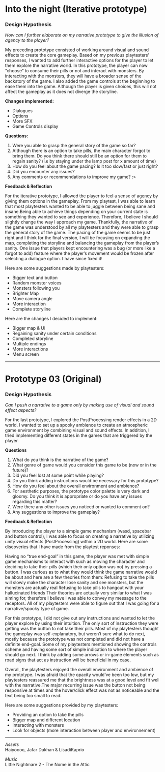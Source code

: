 # Into the night (Iterative prototype)

### Design Hypothesis

_How can I further elaborate on my narrative prototype to give the illusion of agency to the player?_

My preceding prototype consisted of working around visual and sound effects to create the core gameplay. Based on my previous playtesters’ responses, I wanted to add further interactive options for the player to let them explore the narrative world.  In this prototype, the player can now “choose” to consume their pills or not and interact with monsters. By interacting with the monsters, they will have a broader sense of the backstory of the game. I also added the game controls at the beginning to ease them into the game. Although the player is given choices, this will not affect the gameplay as it does not diverge the storyline. 

**Changes implemented:**
- Dialogues
- Options
- More SFX
- Game Controls display

**Questions:**
1. Were you able to grasp the general story of the game so far?
2. Although there is an option to take pills, the main character forgot to bring them. Do you think there should still be an option for them to regain sanity? (i.e by staying under the lamp post for x amount of time)
3. How do you feel about the game pacing? Is it too slow/fast or just right?
4. Did you encounter any issues?
5. Any comments or recommendations to improve my game? :>


**Feedback & Reflection**

For the iterative prototype, I allowed the player to feel a sense of agency by giving them options in the gameplay. From my playtest, I was able to learn that most playtesters wanted to be able to juggle between being sane and insane.Being able to achieve things depending on your current state is something they wanted to see and experience. Therefore, I believe I should slightly change the way I approach my game. Thankfully, the narrative of the game was understood by all my playtesters and they were able to grasp the general story of the game. The pacing of the game seems to be just right and I think for the final version, I will be focusing on expanding the map, completing the storyline and balancing the gameplay from the player’s sanity. One issue that players kept encountering was a bug (or more like a forgot to add) feature where the player’s movement would be frozen after selecting a dialogue option. I have since fixed it! 

Here are some suggestions made by playtesters:
- Bigger text and button
- Random monster voices
- Monsters following you
- Brighter Map
- Move camera angle
- More interaction
- Complete storyline

Here are the changes I decided to implement:
- Bigger map & UI
- Regaining sanity under certain conditions
- Completed storyline
- Multiple endings
- More interactions 
- Menu screen

---

# Prototype 03 (Original)

### Design Hypothesis

_Can I push a narrative to a game only by making use of visual and sound effect aspects?_

For the last prototype, I explored the PostProcessing render effects in a 2D world. I wanted to set up a spooky ambience to create an atmospheric game environment by combining visual and sound effects. In addition, I tried implementing different states in the games that are triggered by the player. 

**Questions**  

1. What do you think is the narrative of the game?
2. What genre of game would you consider this game to be (now or in the future)?
3. Did you feel lost at some point while playing?
4. Do you think adding instructions would be necessary for this prototype?
5. How do you feel about the overall environment and ambience?
6. For aesthetic purposes, the prototype color palette is very dark and gloomy. Do you think it is appropriate or do you have any issues regarding this matter?
7. Were there any other issues you noticed or wanted to comment on?
8. Any suggestions to improve the gameplay?   

**Feedback & Reflection**

By introducing the player to a simple game mechanism (wasd, spacebar and button control), I was able to focus on  creating a narrative by utilizing unity visual effects (PostProcessing) within a 2D world. Here are some discoveries that I have made from the playtest reponses:


Having no “true end-goal” in this game, the player was met with simple game mechanisms to interact with such as moving the character and deciding to take their pills (which their only option was no) by pressing a button. I was curious as to what they would think the game narrative would be about and here are a few theories from them:
Refusing to take the pills will slowly make the character lose sanity and see monsters, but the monsters are actually real
Refusing to take pills to hangout with your hallucinated friends
Their theories are actually very similar to what I was aiming for, therefore I believe I was able to convey my message to the receptors. All of my playtesters were able to figure out that I was going for a narrative/spooky type of game. 

For this prototype, I did not give out any instructions and wanted to let the player explore by using their intuition. The only sort of instruction they were getting was the button to not take their pills. Most of my playtesters thought the gameplay was self-explanatory, but weren’t sure what to do next, mostly because the prototype was not completed and did not have a definite end-goal. Some of my playtesters mentioned showing the controls scheme and having some sort of simple indication to where the player should go next. I think by adding some arrows or in-game elements such as road signs that act as instruction will be beneficial in my case. 

Overall, the playtesters enjoyed the overall environment and ambience of my prototype. I was afraid that the opacity would’ve been too low, but my playtesters reassured me that the brightness was at a good level and fit well with the narrative.The major recurring issue was the button not being responsive at times and the hover/click effect was not as noticeable and the text being too small to read. 

Here are some suggestions provided by my playtesters:
- Providing an option to take the pills
- Bigger map and different location
- Interacting with monsters
- Look for objects (more interaction between player and environnement)


---
*Assets*  
Haiyoooo, Jafar Dakhan & LisadiKaprio

*Music*  
Little Nightmare 2 - The Nome in the Attic


 
